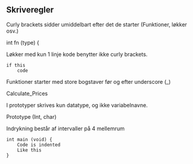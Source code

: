 ## Skriveregler
Curly brackets sidder umiddelbart efter det de starter (Funktioner, løkker osv.)

int fn (type) {

Løkker med kun 1 linje kode benytter ikke curly brackets.

    if this
        code

Funktioner starter med store bogstaver før og efter underscore (_)

Calculate_Prices

I prototyper skrives kun datatype, og ikke variabelnavne.

Prototype (Int, char)

Indrykning består af intervaller på 4 mellemrum

    int main (void) {
        Code is indented
        Like this
    }